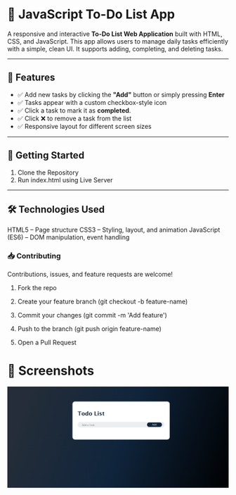 # 📝 JavaScript To-Do List App

A responsive and interactive **To-Do List Web Application** built with HTML, CSS, and JavaScript. This app allows users to manage daily tasks efficiently with a simple, clean UI. It supports adding, completing, and deleting tasks.

---

## 📌 Features

- ✅ Add new tasks by clicking the **"Add"** button or simply pressing **Enter**
- ✅ Tasks appear with a custom checkbox-style icon
- ✅ Click a task to mark it as **completed**.
- ✅ Click ❌ to remove a task from the list
- ✅ Responsive layout for different screen sizes

---

## 🚀 Getting Started

1. Clone the Repository
2. Run index.html using Live Server

---

## 🛠️ Technologies Used

HTML5 – Page structure
CSS3 – Styling, layout, and animation
JavaScript (ES6) – DOM manipulation, event handling

### 📥 Contributing

Contributions, issues, and feature requests are welcome!

1. Fork the repo

2. Create your feature branch (git checkout -b feature-name)

3. Commit your changes (git commit -m 'Add feature')

4. Push to the branch (git push origin feature-name)

5. Open a Pull Request

# 📸 Screenshots

![screenshot of the todo list app](images/Screenshot%202025-07-11%20164259.png)
